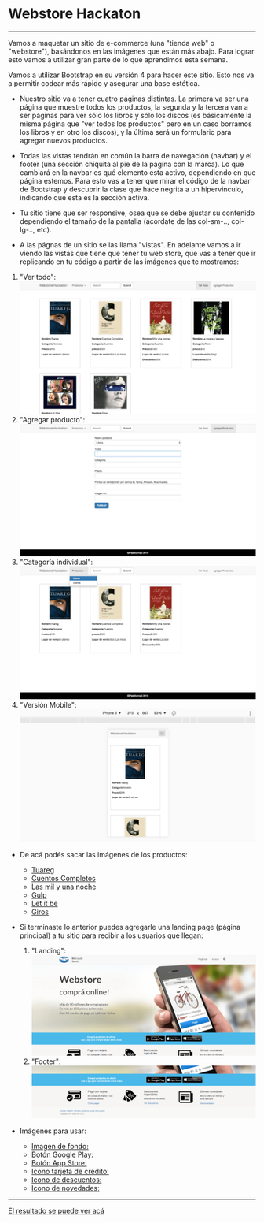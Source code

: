 # Webstore Hackaton
___
Vamos a maquetar un sitio de e-commerce \(una "tienda web" o "webstore"\), basándonos en las imágenes que están más abajo. Para lograr esto vamos a utilizar gran parte de lo que aprendimos esta semana.

Vamos a utilizar Bootstrap en su versión 4 para hacer este sitio. Esto nos va a permitir codear más rápido y asegurar una base estética.

- Nuestro sitio va a tener cuatro páginas distintas. La primera va ser una página que muestre todos los productos, la segunda y la tercera van a ser páginas para ver sólo los libros y sólo los discos \(es básicamente la misma página que "ver todos los productos" pero en un caso borramos los libros y en otro los discos\), y la última será un formulario para agregar nuevos productos.

- Todas las vistas tendrán en común la barra de navegación \(navbar\) y el footer \(una sección chiquita al pie de la página con la marca\). Lo que cambiará en la navbar es qué elemento esta activo, dependiendo en que página estemos. Para esto vas a tener que mirar el código de la navbar de Bootstrap y descubrir la clase que hace negrita a un hipervinculo, indicando que esta es la sección activa.

- Tu sitio tiene que ser responsive, osea que se debe ajustar su contenido dependiendo el tamaño de la pantalla \(acordate de las col-sm-.., col-lg-.., etc\).

- A las págnas de un sitio se las llama "vistas". En adelante vamos a ir viendo las vistas que tiene que tener tu web store, que vas a tener que ir replicando en tu código a partir de las imágenes que te mostramos:
 1. "Ver todo": 
     ![Ver todo](./verTodo.jpg)
 2. "Agregar producto":
     ![Agregar producto](./agregarProducto.jpg)
 3. "Categoría individual":
     ![Categoría individual](./vistaIndividual.jpg)      
 4. "Versión Mobile":
     ![Versión Mobile](./versionMobile.jpg)

- De acá podés sacar las imágenes de los productos:
     - [Tuareg](https://upload.wikimedia.org/wikipedia/en/f/f1/Tuareg_novel_-_bookcover.jpg)
     - [Cuentos Completos](https://imagessl9.casadellibro.com/a/l/t5/59/9788420667959.jpg)
     - [Las mil y una noche](https://contentv2.tap-commerce.com/cover/large/9789500738651_1.jpg?id_com=1113)
     - [Gulp](https://www.cmtv.com.ar/tapas-cd/redondosgulp.jpg)
     - [Let it be](https://ksassets.timeincuk.net/wp/uploads/sites/55/2015/01/2014TheBeatles_LetItBe_091214.jpg)
     - [Giros](https://upload.wikimedia.org/wikipedia/commons/thumb/1/1b/Giros_1985_Fito_Paez.jpg/250px-Giros_1985_Fito_Paez.jpg)

- Si terminaste lo anterior puedes agregarle una landing page \(página principal\) a tu sitio para recibir a los usuarios que llegan: 
    1. "Landing":
         ![Landing](./landing.png)
    2. "Footer":
         ![Footer](./footer.png)     

- Imágenes para usar:
    - [Imagen de fondo:](https://userscontent2.emaze.com/images/6c3d184f-8912-4beb-bd73-861e9dbf21d1/b31b4c206aaf51c493ddf5c74283cfd3.jpg)
    - [Botón Google Play:](http://dungeonhunter5.com/public/images/badges/googleplay_ES.png)
    - [Botón App Store:](https://i.pinimg.com/originals/09/f6/3d/09f63d458e7a50364610224cb92df14c.png)
    - [Icono tarjeta de crédito:](https://d30y9cdsu7xlg0.cloudfront.net/png/29661-200.png)
    - [Icono de descuentos:](https://d30y9cdsu7xlg0.cloudfront.net/png/82811-200.png)
    - [Icono de novedades:](https://cdn2.iconfinder.com/data/icons/picol-vector/32/news-256.png)

___
[El resultado se puede ver acá](https://elastic-feynman-9cdfa8.netlify.app/)

